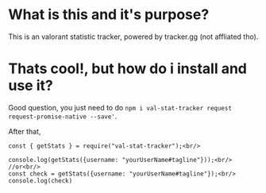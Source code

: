 # What is this and it's purpose?

This is an valorant statistic tracker, powered by tracker.gg (not affliated tho).

# Thats cool!, but how do i install and use it?

Good question, you just need to do ```npm i val-stat-tracker request request-promise-native --save'```. 

After that,
```
const { getStats } = require("val-stat-tracker");<br/>

console.log(getStats({username: "yourUserName#tagline"}));<br/>
//or<br/>
const check = getStats({username: "yourUserName#tagline"});<br/>
console.log(check)
```
